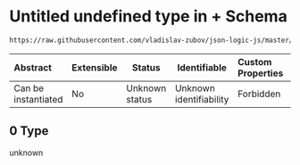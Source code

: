 # Untitled undefined type in + Schema

```txt
https://raw.githubusercontent.com/vladislav-zubov/json-logic-js/master/schemas/operators/arithmetic/add.json#/examples/0
```




| Abstract            | Extensible | Status         | Identifiable            | Custom Properties | Additional Properties | Access Restrictions | Defined In                                                         |
| :------------------ | ---------- | -------------- | ----------------------- | :---------------- | --------------------- | ------------------- | ------------------------------------------------------------------ |
| Can be instantiated | No         | Unknown status | Unknown identifiability | Forbidden         | Allowed               | none                | [add.json\*](operators/arithmetic/add.json "open original schema") |

## 0 Type

unknown
